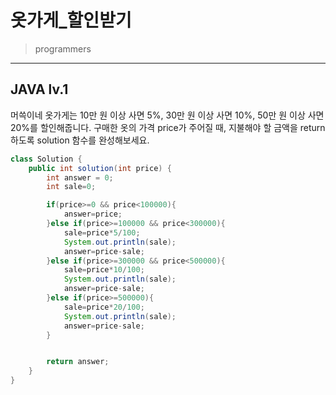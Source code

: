 # 옷가게_할인받기

> programmers
> 

---

## JAVA lv.1
머쓱이네 옷가게는 10만 원 이상 사면 5%, 30만 원 이상 사면 10%, 50만 원 이상 사면 20%를 할인해줍니다.
구매한 옷의 가격 price가 주어질 때, 지불해야 할 금액을 return 하도록 solution 함수를 완성해보세요.

```java
class Solution {
    public int solution(int price) {
        int answer = 0;
        int sale=0;

        if(price>=0 && price<100000){
            answer=price;
        }else if(price>=100000 && price<300000){
            sale=price*5/100;
            System.out.println(sale);
            answer=price-sale;
        }else if(price>=300000 && price<500000){
            sale=price*10/100;
            System.out.println(sale);
            answer=price-sale;
        }else if(price>=500000){
            sale=price*20/100;
            System.out.println(sale);
            answer=price-sale;
        }


        return answer;
    }
}
```
